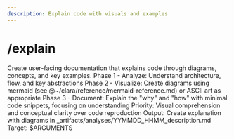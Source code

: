 ```yaml
---
description: Explain code with visuals and examples
---
```


# /explain

<instructions>
Create user-facing documentation that explains code through diagrams, concepts, and key examples.
</instructions>

<approach>
Phase 1 - Analyze: Understand architecture, flow, and key abstractions
Phase 2 - Visualize: Create diagrams using mermaid (see @~/clara/reference/mermaid-reference.md) or ASCII art as appropriate
Phase 3 - Document: Explain the "why" and "how" with minimal code snippets, focusing on understanding
Priority: Visual comprehension and conceptual clarity over code reproduction
Output: Create explanation with diagrams in _artifacts/analyses/YYMMDD_HHMM_description.md
</approach>

<context>
Target: $ARGUMENTS
</context>